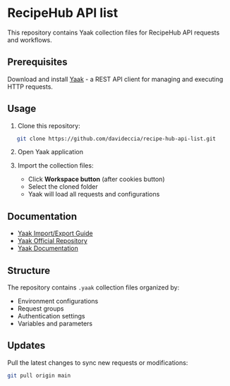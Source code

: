 # RecipeHub API list

This repository contains Yaak collection files for RecipeHub API requests and workflows.

## Prerequisites

Download and install [Yaak](https://yaak.app/) - a REST API client for managing and executing HTTP requests.

## Usage

1. Clone this repository:
```bash
   git clone https://github.com/davideccia/recipe-hub-api-list.git
```

2. Open Yaak application

3. Import the collection files:
   - Click **Workspace button** (after cookies button)
   - Select the cloned folder
   - Yaak will load all requests and configurations

## Documentation

- [Yaak Import/Export Guide](https://feedback.yaak.app/en/help/articles/2801693-import-and-export-data)
- [Yaak Official Repository](https://github.com/yaakapp/app)
- [Yaak Documentation](https://feedback.yaak.app/en/help)

## Structure

The repository contains `.yaak` collection files organized by:
- Environment configurations
- Request groups
- Authentication settings
- Variables and parameters

## Updates

Pull the latest changes to sync new requests or modifications:
```bash
git pull origin main
```
